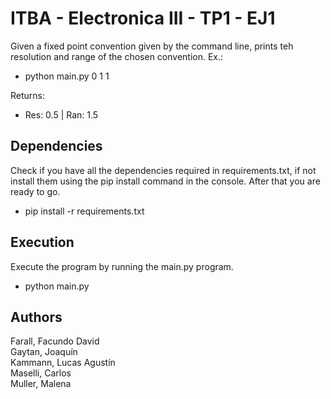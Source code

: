 # ITBA - Electronica III - TP1 - EJ1
Given a fixed point convention given by the command line, prints teh resolution and range of the chosen convention.
Ex.:
* python main.py 0 1 1

Returns:
* Res: 0.5 | Ran: 1.5

## Dependencies
Check if you have all the dependencies required in requirements.txt, if not install them using
the pip install command in the console. After that you are ready to go.

* pip install -r requirements.txt 

## Execution
Execute the program by running the main.py program.

* python main.py

## Authors
Farall, Facundo David  
Gaytan, Joaquín  
Kammann, Lucas Agustín  
Maselli, Carlos  
Muller, Malena  